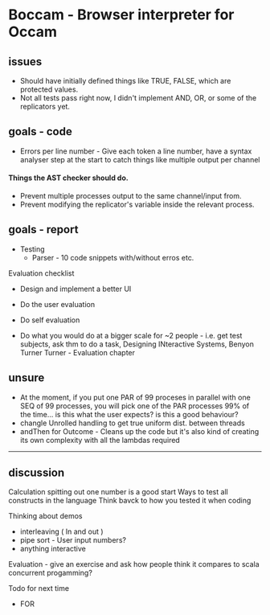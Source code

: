 # Boccam - Browser interpreter for Occam 

## issues

- Should have initially defined things like TRUE, FALSE, which are protected values.
- Not all tests pass right now, I didn't implement AND, OR, or some of the replicators yet.

## goals - code

- Errors per line number - Give each token a line number, have a syntax analyser step at the start to catch things like multiple output per channel

#### Things the AST checker should do.
- Prevent multiple processes output to the same channel/input from.
- Prevent modifying the replicator's variable inside the relevant process.


## goals - report

- Testing
    - Parser - 10 code snippets with/without erros etc.


Evaluation checklist
- Design and implement a better UI
- Do the user evaluation
- Do self evaluation

- Do what you would do at a bigger scale  for ~2 people - i.e. get test subjects, ask thm to do a task, Designing INteractive Systems, Benyon Turner Turner - Evaluation chapter

## unsure

- At the moment, if you put one PAR of 99 proceses in parallel with one SEQ of 99 processes, you will pick one of the PAR processes 99% of the time... is this what the user expects? is this a good behaviour?
- changle Unrolled handling to get true uniform dist. between threads
- andThen for Outcome - Cleans up the code but it's also kind of creating its own complexity with all the lambdas required

---

## discussion

Calculation spitting out one number is a good start
Ways to test all constructs in the language
Think bavck to how you tested it when coding

Thinking about demos
 - interleaving ( In and out )
 - pipe sort - User input numbers?
 - anything interactive

 Evaluation - give an exercise and ask how people think it compares to scala concurrent progamming?

 Todo for next time
 - FOR
